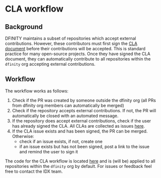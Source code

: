 # CLA workflow

## Background
DFINITY maintains a subset of repositories which accept external contributions. However, these contributors must first sign the [CLA document](https://github.com/dfinity/cla/blob/main/CLA.md) before their contributions will be accepted. This is standard practice for many open-source projects. Once they have signed the CLA document, they can automatically contribute to all repositories within the `dfinity` org accepting external contributions.

## Workflow
The workflow works as follows:
1. Check if the PR was created by someone outside the dfinity org (all PRs from dfinity org members can automatically be merged)
2. Check if the repository accepts external contributions. If not, the PR will automatically be closed with an automated message.
3. If the repository does accept external contributions, check if the user has already signed the CLA. All CLAs are collected as issues [here](https://github.com/dfinity/cla/issues).
4. If the CLA issue exists and has been signed, the PR can be merged. Otherwise:
    - check if an issue exists, if not, create one
    - if an issue exists but has not been signed, post a link to the issue and remind the user to sign it

The code for the CLA workflow is located [here](.github/workflows/check_cla.yml) and is (will be) applied to all repositories within the `dfinity` org by default. For issues or feedback feel free to contact the IDX team.